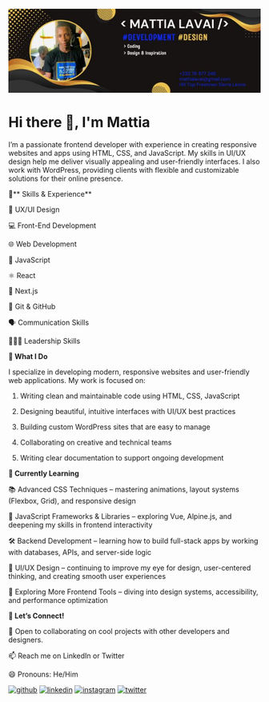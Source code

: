 ![Design and Development](mattialavai@gmail.com.jpg
)

# Hi there 👋, I'm Mattia
I’m a passionate frontend developer with experience in creating responsive websites and apps using HTML, CSS, and JavaScript. My skills in UI/UX design help me deliver visually appealing and user-friendly interfaces. I also work with WordPress, providing clients with flexible and customizable solutions for their online presence.

🚀** Skills & Experience**
  
  🎨 UX/UI Design
  
  💻 Front-End Development
  
  🌐 Web Development
  
  📜 JavaScript
  
  ⚛️ React
  
  🧭 Next.js
  
  🧠 Git & GitHub
  
  🗣️ Communication Skills
  
  🧑‍🤝‍🧑 Leadership Skills

**🔧 What I Do**

I specialize in developing modern, responsive websites and user-friendly web applications. My work is focused on:

  1. Writing clean and maintainable code using HTML, CSS, JavaScript
  
  2. Designing beautiful, intuitive interfaces with UI/UX best practices
  
  3. Building custom WordPress sites that are easy to manage
  
  4. Collaborating on creative and technical teams
  
  5. Writing clear documentation to support ongoing development

**🌱 Currently Learning**

  📚 Advanced CSS Techniques – mastering animations, layout systems (Flexbox, Grid), and responsive design
  
  🧩 JavaScript Frameworks & Libraries – exploring Vue, Alpine.js, and deepening my skills in frontend interactivity
  
  🛠️ Backend Development – learning how to build full-stack apps by working with databases, APIs, and server-side logic
  
  🎨 UI/UX Design – continuing to improve my eye for design, user-centered thinking, and creating smooth user experiences
  
  🧪 Exploring More Frontend Tools – diving into design systems, accessibility, and performance optimization

**🤝 Let’s Connect!**

  👯 Open to collaborating on cool projects with other developers and designers.
  
  📫 Reach me on LinkedIn or Twitter
  
  😄 Pronouns: He/Him


[<img src='https://cdn.jsdelivr.net/npm/simple-icons@3.0.1/icons/github.svg' alt='github' height='40'>](https://github.com/@mattialavai)  [<img src='https://cdn.jsdelivr.net/npm/simple-icons@3.0.1/icons/linkedin.svg' alt='linkedin' height='40'>](https://www.linkedin.com/in/Mattia/)  [<img src='https://cdn.jsdelivr.net/npm/simple-icons@3.0.1/icons/instagram.svg' alt='instagram' height='40'>](https://www.instagram.com/essentialand1/)  [<img src='https://cdn.jsdelivr.net/npm/simple-icons@3.0.1/icons/twitter.svg' alt='twitter' height='40'>](https://twitter.com/@Essentialand1)  







